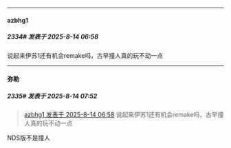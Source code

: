 ﻿
*****

####  azbhg1  
##### 2334#       发表于 2025-8-14 06:58

说起来伊苏1还有机会remake吗，古早撞人真的玩不动一点


*****

####  弥勒  
##### 2335#       发表于 2025-8-14 07:52

<blockquote><a href="httphttps://stage1st.com/2b/forum.php?mod=redirect&amp;goto=findpost&amp;pid=68262433&amp;ptid=2076827" target="_blank">azbhg1 发表于 2025-8-14 06:58</a>
说起来伊苏1还有机会remake吗，古早撞人真的玩不动一点</blockquote>
NDS版不是撞人

